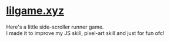 # [lilgame.xyz](http://lilgame.xyz)

Here's a little side-scroller runner game.  
I made it to improve my JS skill, pixel-art skill and just for fun ofc! 
